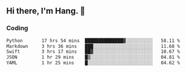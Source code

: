## Hi there, I'm Hang. 👋

### Coding

<!--START_SECTION:waka-->

```txt
Python       17 hrs 54 mins  ██████████████▓░░░░░░░░░░   58.11 %
Markdown     3 hrs 36 mins   ███░░░░░░░░░░░░░░░░░░░░░░   11.68 %
Swift        3 hrs 17 mins   ██▓░░░░░░░░░░░░░░░░░░░░░░   10.67 %
JSON         1 hr 29 mins    █▒░░░░░░░░░░░░░░░░░░░░░░░   04.81 %
YAML         1 hr 25 mins    █░░░░░░░░░░░░░░░░░░░░░░░░   04.62 %
```

<!--END_SECTION:waka-->
